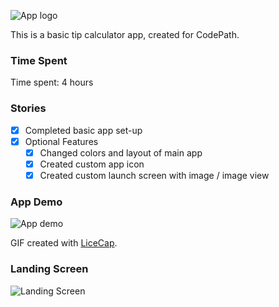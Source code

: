 ![App logo](https://s3.amazonaws.com/f.cl.ly/items/2k2W1j3n1A311E1n1I0D/Image%202015-01-18%20at%208.57.40%20PM.png)

This is a basic tip calculator app, created for CodePath. 

### Time Spent
Time spent: 4 hours

### Stories
- [x] Completed basic app set-up
- [x] Optional Features
  - [x] Changed colors and layout of main app
  - [x] Created custom app icon
  - [x] Created custom launch screen with image / image view

### App Demo

![App demo](https://s3.amazonaws.com/f.cl.ly/items/2k1G2h1u0e3A0M2o2m0L/tips-screencast-codepath.gif)

GIF created with [LiceCap](http://www.cockos.com/licecap/).

### Landing Screen

![Landing Screen](https://s3.amazonaws.com/f.cl.ly/items/0l2C1X342G0k1q2b0J00/tip_splash2x.png)
